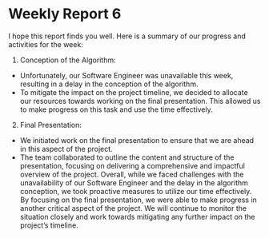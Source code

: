 <h1>Weekly Report 6</h1>

I hope this report finds you well. Here is a summary of our progress and activities for the week:
1. Conception of the Algorithm:
  - Unfortunately, our Software Engineer was unavailable this week, resulting in a delay in the conception of the algorithm.
  - To mitigate the impact on the project timeline, we decided to allocate our resources towards working on the final presentation. This allowed us to make progress on this task and use the time effectively.
2. Final Presentation:
  - We initiated work on the final presentation to ensure that we are ahead in this aspect of the project.
  - The team collaborated to outline the content and structure of the presentation, focusing on delivering a comprehensive and impactful overview of the project.
Overall, while we faced challenges with the unavailability of our Software Engineer and the delay in the algorithm conception, we took proactive measures to utilize our time effectively. By focusing on the final presentation, we were able to make progress in another critical aspect of the project. We will continue to monitor the situation closely and work towards mitigating any further impact on the project’s timeline.
